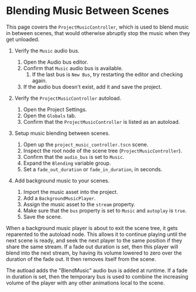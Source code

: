 # Blending Music Between Scenes

This page covers the `ProjectMusicController`, which is used to blend music in between scenes, that would otherwise abruptly stop the music when they get unloaded.

1.  Verify the `Music` audio bus.

    1.  Open the Audio bus editor.
    2.  Confirm that `Music` audio bus is available.
        1.  If the last bus is `New Bus`, try restarting the editor and checking again.
    3.  If the audio bus doesn't exist, add it and save the project.

2.  Verify the `ProjectMusicController` autoload.

    1.  Open the Project Settings.
    2.  Open the `Globals` tab.
    3.  Confirm that the `ProjectMusicController` is listed as an autoload.

3.  Setup music blending between scenes.

    1.  Open up the `project_music_controller.tscn` scene.
    2.  Inspect the root node of the scene tree (`ProjectMusicController`).
    3.  Confirm that the `audio_bus` is set to `Music`.
    4.  Expand the `Blending` variable group.
    5.  Set a `fade_out_duration` or `fade_in_duration`, in seconds.

4.  Add background music to your scenes.

    1.  Import the music asset into the project.
    2.  Add a `BackgroundMusicPlayer`.
    3.  Assign the music asset to the `stream` property.
    4.  Make sure that the `bus` property is set to `Music` and `autoplay` is `true`.
    5.  Save the scene.

When a background music player is about to exit the scene tree, it gets reparented to the autoload node. This allows it to continue playing until the next scene is ready, and seek the next player to the same position if they share the same stream. If a fade out duration is set, then this player will blend into the next stream, by having its volume lowered to zero over the duration of the fade out. It then removes itself from the scene.

The autload adds the "BlendMusic" audio bus is added at runtime. If a fade in duration is set, then the temporary bus is used to combine the increasing volume of the player with any other animations local to the scene.
